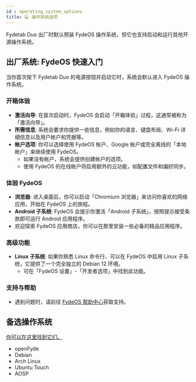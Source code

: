 ```yaml
---
id : operating_system_options
title: 💻 操作系统选项
---
```


Fydetab Duo 出厂时默认预装 FydeOS 操作系统，但它也支持启动和运行其他开源操作系统。

## 出厂系统: FydeOS 快速入门
当你首次按下 Fydetab Duo 的电源按钮并启动它时，系统会默认进入 FydeOS 操作系统。

### 开箱体验

- **激活向导**: 在首次启动时，FydeOS 会启动「开箱体验」过程，这通常被称为「激活向导」。
- **所需信息**: 系统会要求你提供一些信息，例如你的语言、键盘布局、Wi-Fi 详细信息以及用户帐户和凭据等。
- **帐户选项**: 你可以选择使用 FydeOS 帐户、Google 帐户或完全离线的「本地帐户」来继续使用 FydeOS。
    - 如果没有帐户，系统会提供创建帐户的选项。
    - 使用 FydeOS 的在线帐户将启用额外的云功能，如配置文件和偏好同步。

### 体验 FydeOS

- **浏览器**: 进入桌面后，你可以启动「Chromium 浏览器」来访问你喜欢的网络应用，开始在 FydeOS 上的旅程。
- **Android 子系统**: FydeOS 会提示你激活「Android 子系统」，按照提示接受条款即可运行 Android 应用程序。
- 欢迎探索 FydeOS 应用商店，你可以在那里安装一些必备的精品应用程序。

### 高级功能

- **Linux 子系统**: 如果你熟悉 Linux 命令行，可以在 FydeOS 中启用 Linux 子系统，它提供了一个完全独立的 Debian 12 环境。
    - 可在「FydeOS 设置」-「开发者选项」中找到此功能。

### 支持与帮助

- 遇到问题时，请前往 [FydeOS 帮助中心](https://fydeos.com/help/)获取支持。



## 备选操作系统
[你可以在这里找到它们。](/category/-os-release-board)
- openFyde
- Debian
- Arch Linux
- Ubuntu Touch
- AOSP
